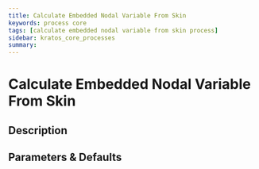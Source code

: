 ```yaml
---
title: Calculate Embedded Nodal Variable From Skin
keywords: process core
tags: [calculate embedded nodal variable from skin process]
sidebar: kratos_core_processes
summary: 
---
```


# Calculate Embedded Nodal Variable From Skin

## Description

## Parameters & Defaults